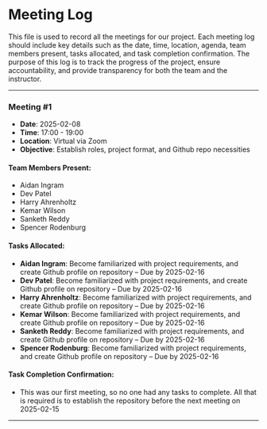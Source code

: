 # Meeting Log

This file is used to record all the meetings for our project. Each meeting log should include key details such as the date, time, location, agenda, team members present, tasks allocated, and task completion confirmation. The purpose of this log is to track the progress of the project, ensure accountability, and provide transparency for both the team and the instructor.

---

### Meeting #1
- **Date**: 2025-02-08
- **Time**: 17:00 - 19:00
- **Location**: Virtual via Zoom
- **Objective**: Establish roles, project format, and Github repo necessities

#### Team Members Present:
- Aidan Ingram
- Dev Patel
- Harry Ahrenholtz
- Kemar Wilson
- Sanketh Reddy
- Spencer Rodenburg

#### Tasks Allocated:
- **Aidan Ingram**: Become familiarized with project requirements, and create Github profile on repository – Due by 2025-02-16
- **Dev Patel**: Become familiarized with project requirements, and create Github profile on repository – Due by 2025-02-16
- **Harry Ahrenholtz**: Become familiarized with project requirements, and create Github profile on repository – Due by 2025-02-16
- **Kemar Wilson**: Become familiarized with project requirements, and create Github profile on repository – Due by 2025-02-16
- **Sanketh Reddy**: Become familiarized with project requirements, and create Github profile on repository – Due by 2025-02-16
- **Spencer Rodenburg**: Become familiarized with project requirements, and create Github profile on repository – Due by 2025-02-16

#### Task Completion Confirmation:
- This was our first meeting, so no one had any tasks to complete. All that is required is to establish the repository before the next meeting on 2025-02-15

---

